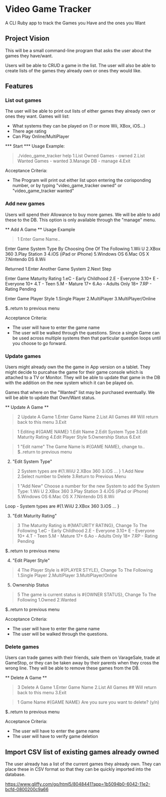 # Video Game Tracker

A CLI Ruby app to track the Games you Have and the ones you Want

## Project Vision

This will be a small command-line program that asks the user about the games they have/want.

Users will be able to CRUD a game in the list. The user will also be able to create lists of the games they already own or ones they would like.

## Features

### List out games

The user will be able to print out lists of either games they already own or ones they want.
Games will list:
 * What systems they can be played on (1 or more Wii, XBox, iOS...)
 * There age rating
 * Can Play Online/MultiPlayer

*** Start ***
Usage Example:
> ./video_game_tracker help
1.List Owned Games - owned
2.List Wanted Games - wanted
3.Manage DB - manage
4.Exit

Acceptance Criteria:

  * The Program will print out either list upon entering the corisponding number, or by typing "video_game_tracker owned" or "video_game_tracker wanted"

### Add new games

Users will spend their Allowance to buy more games. We will be able to add these to the DB. This option is only available through the "manage" menu.

** Add A Game **
Usage Example
> 1
Enter Game Name..

Enter Game System Type By Choosing One Of The Following
1.Wii U
2.XBox 360
3.Play Station 3
4.iOS (iPad or iPhone)
5.Windows OS
6.Mac OS X
7.Nintendo DS
8.Wii

Returned
1.Enter Another Game System
2.Next Step

Enter Game Maturity Rating
1.eC - Early Childhood
2.E - Everyone
3.10+ E - Everyone 10+
4.T - Teen
5.M - Mature 17+
6.Ao - Adults Only 18+
7.RP - Rating Pending

Enter Game Player Style
1.Single Player
2.MultiPlayer
3.MultiPlayer/Online

$..return to previous menu

Acceptance Criteria:

  * The user will have to enter the game name
  * The user will be walked through the questions. Since a single Game can be used across multiple systems then that particular question loops until you choose to go forward.

### Update games

Users might already own the the game in App version on a tablet. They might decide to purcahse the game for their game console which is attached to a TV or Monitor. They will be able to update that game in the DB with the addition on the new system which it can be played on.

Games that where on the "Wanted" list may be purchased eventually. We will be able to update that Own/Want status.

** Update A Game **
> 2
Update A Game
1.Enter Game Name
2.List All Games  ## Will return back to this menu
3.Exit

> 1
Editing #{GAME NAME}
1.Edit Name
2.Edit System Type
3.Edit Maturity Rating
4.Edit Player Style
5.Ownership Status
6.Exit

> 1 "Edit name"
The Game Name Is #{GAME NAME}, change to..
$..return to previous menu

2. "Edit System Type"
> 2
System types are #{1.WiiU 2.XBox 360 3.iOS ... }
1.Add New
2.Select number to Delete
3.Return to Previous Menu

> 1 "Add New"
Choose a number for the new System to add the System Type:
1.Wii U
2.XBox 360
3.Play Station 3
4.iOS (iPad or iPhone)
5.Windows OS
6.Mac OS X
7.Nintendo DS
8.Wii


Loop - System types are #{1.WiiU 2.XBox 360 3.iOS ... }

3. "Edit Maturity Rating"
> 3
The Maturity Rating is #{MATURITY RATING}, Change To The Following
1.eC - Early Childhood
2.E - Everyone
3.10+ E - Everyone 10+
4.T - Teen
5.M - Mature 17+
6.Ao - Adults Only 18+
7.RP - Rating Pending

$..return to previous menu

4. "Edit Player Style"
> 4
The Player Style is #{PLAYER STYLE}, Change To The Following
1.Single Player
2.MultiPlayer
3.MultiPlayer/Online

5. Ownership Status
> 5
The game is current status is #{OWNER STATUS}, Change To The Following
1.Owned
2.Wanted

$..return to previous menu

Acceptance Criteria:

  * The user will have to enter the game name
  * The user will be walked through the questions.

### Delete games

Users can trade games with their friends, sale them on VarageSale, trade at GameStop, or they can be taken away by their parents when they cross the wrong line. They will be able to remove these games from the DB.

** Delete A Game **
> 3
Delete A Game
1.Enter Game Name
2.List All Games  ## Will return back to this menu
3.Exit

> 1
Game Name
#{GAME NAME}
Are you sure you want to delete? (y/n)

$..return to previous menu

Acceptance Criteria:

  * The user will have to enter the game name
  * The user will have to verify game deletion


## Import CSV list of existing games already owned

The user already has a list of the current games they already own. They can place these in CSV format so that they can be quickly imported into the database.


https://www.gliffy.com/go/html5/8048441?app=1b5094b0-6042-11e2-bcfd-0800200c9a66
